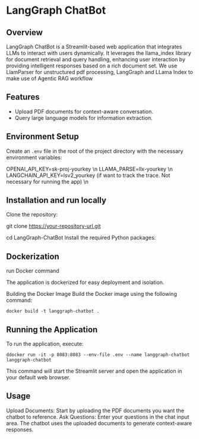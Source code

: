 # LangGraph ChatBot

## Overview
LangGraph ChatBot is a Streamlit-based web application that integrates LLMs to interact with users dynamically. It leverages the llama_index library for document retrieval and query handling, enhancing user interaction by providing intelligent responses based on a rich document set. We use LlamParser for unstructured pdf processing, LangGraph and LLama Index to make use of Agentic RAG workflow

## Features
- Upload PDF documents for context-aware conversation.
- Query large language models for information extraction.



## Environment Setup
Create an `.env` file in the root of the project directory with the necessary environment variables:


OPENAI_API_KEY=sk-proj-yourkey \n
LLAMA_PARSE=llx-yourkey \n
LANGCHAIN_API_KEY=lsv2_yourkey (if want to track the trace. Not necessary for running the app) \n



## Installation and run locally

Clone the repository:

git clone https://your-repository-url.git

cd LangGraph-ChatBot
Install the required Python packages:


## Dockerization 

run Docker command 

The application is dockerized for easy deployment and isolation.

Building the Docker Image
Build the Docker image using the following command:

`docker build -t langgraph-chatbot .`

## Running the Application
To run the application, execute:


`ddocker run -it -p 8083:8083 --env-file .env --name langgraph-chatbot langgraph-chatbot`




This command will start the Streamlit server and open the application in your default web browser.

## Usage
Upload Documents: Start by uploading the PDF documents you want the chatbot to reference.
Ask Questions: Enter your questions in the chat input area. The chatbot uses the uploaded documents to generate context-aware responses.

